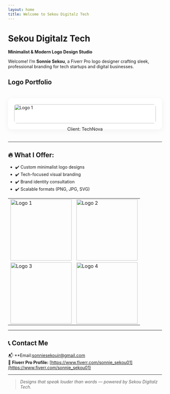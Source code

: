 ```yaml
---
layout: home
title: Welcome to Sekou Digitalz Tech
---
```


# Sekou Digitalz Tech  
**Minimalist & Modern Logo Design Studio**

Welcome! I’m **Sonnie Sekou**, a Fiverr Pro logo designer crafting sleek, professional branding for tech startups and digital businesses.
## Logo Portfolio

<div style="display: grid; grid-template-columns: repeat(auto-fit, minmax(200px, 1fr)); gap: 20px; max-width: 1000px; margin: 40px auto;">

  <!-- Portfolio Item -->
  <div style="background: white; padding: 20px; border-radius: 12px; box-shadow: 0 4px 20px rgba(0,0,0,0.05);">
    <img src="assets/logo1.png" alt="Logo 1" style="width: 100%; height: auto; border-radius: 8px;">
    <p style="text-align: center; margin-top: 10px; font-size: 0.9rem;">Client: TechNova</p>
  </div>

  <!-- Copy and paste for more logos -->

</div>


---

## 🔥 What I Offer:
- ✔️ Custom minimalist logo designs  
- ✔️ Tech-focused visual branding  
- ✔️ Brand identity consultation  
- ✔️ Scalable formats (PNG, JPG, SVG)



<table>
  <tr>
    <td><img src="assets/logos/sonnie-logo.jpg" alt="Logo 1" width="200"/></td>
    <td><img src="assets/logos/sonnie-logo-2.jpg" alt="Logo 2" width="200"/></td>
  </tr>
  <tr>
    <td><img src="assets/logos/sonnie-logo.png" alt="Logo 3" width="200"/></td>
    <td><img src="assets/logos/sonnie-logo-2.png" alt="Logo 4" width="200"/></td>
  </tr>
</table>

</div>



---

## 📞 Contact Me

📬 **Email:sonniesekoujr@gmail.com  
💼 **Fiverr Pro Profile:** [https://www.fiverr.com/sonnie_sekou01](https://www.fiverr.com/sonnie_sekou01)

---

> _Designs that speak louder than words — powered by Sekou Digitalz Tech._
